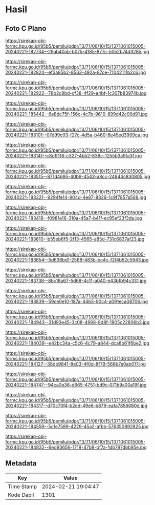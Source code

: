 # Hasil

## Foto C Plano

https://sirekap-obj-formc.kpu.go.id/95b5/pemilu/pdpr/13/71/06/10/15/1371061015005-20240221-182734--29ab40ab-b075-4185-877c-5052b74d3285.jpg

https://sirekap-obj-formc.kpu.go.id/95b5/pemilu/pdpr/13/71/06/10/15/1371061015005-20240221-182824--ef3a85b2-8563-492a-87ce-71042111b2c6.jpg

https://sirekap-obj-formc.kpu.go.id/95b5/pemilu/pdpr/13/71/06/10/15/1371061015005-20240221-182922--78b2c8bd-cf38-4f29-a4bf-1c307b83974b.jpg

https://sirekap-obj-formc.kpu.go.id/95b5/pemilu/pdpr/13/71/06/10/15/1371061015005-20240221-185442--6a8dc75f-156c-4c7b-9610-899d42c00d91.jpg

https://sirekap-obj-formc.kpu.go.id/95b5/pemilu/pdpr/13/71/06/10/15/1371061015005-20240221-183101--07d99c03-f27c-4d5a-b460-6e45ed3909ca.jpg

https://sirekap-obj-formc.kpu.go.id/95b5/pemilu/pdpr/13/71/06/10/15/1371061015005-20240221-183141--c8dff118-c327-4bb2-836c-1255b3a9fa3f.jpg

https://sirekap-obj-formc.kpu.go.id/95b5/pemilu/pdpr/13/71/06/10/15/1371061015005-20240221-183515--871d4695-40b9-4543-a8cc-24944c830805.jpg

https://sirekap-obj-formc.kpu.go.id/95b5/pemilu/pdpr/13/71/06/10/15/1371061015005-20240221-183321--9294fe14-904d-4e87-8829-1c9f7857a568.jpg

https://sirekap-obj-formc.kpu.go.id/95b5/pemilu/pdpr/13/71/06/10/15/1371061015005-20240221-183418--f0981e16-310a-45a7-b41f-ec95ef23f3da.jpg

https://sirekap-obj-formc.kpu.go.id/95b5/pemilu/pdpr/13/71/06/10/15/1371061015005-20240221-183610--b55eb6f5-2f13-4565-a85d-731c6837af23.jpg

https://sirekap-obj-formc.kpu.go.id/95b5/pemilu/pdpr/13/71/06/10/15/1371061015005-20240221-183654--5d636bd1-2568-483b-bc4c-f2f4b52c5943.jpg

https://sirekap-obj-formc.kpu.go.id/95b5/pemilu/pdpr/13/71/06/10/15/1371061015005-20240221-183738--8bc18a67-5d68-4c11-a040-e43bfb94c331.jpg

https://sirekap-obj-formc.kpu.go.id/95b5/pemilu/pdpr/13/71/06/10/15/1371061015005-20240221-183839--59ce0e10-187a-44b5-90c4-a091eca08706.jpg

https://sirekap-obj-formc.kpu.go.id/95b5/pemilu/pdpr/13/71/06/10/15/1371061015005-20240221-184943--31d93e45-3c08-4998-8d8f-1805c22806b3.jpg

https://sirekap-obj-formc.kpu.go.id/95b5/pemilu/pdpr/13/71/06/10/15/1371061015005-20240221-184039--e42bc34a-c5c6-4c79-a844-dca8b61f6be2.jpg

https://sirekap-obj-formc.kpu.go.id/95b5/pemilu/pdpr/13/71/06/10/15/1371061015005-20240221-184127--38db9841-8e03-4f0d-8f79-568b7e0ab017.jpg

https://sirekap-obj-formc.kpu.go.id/95b5/pemilu/pdpr/13/71/06/10/15/1371061015005-20240221-184747--94ca0e36-d665-4751-bd9c-071b9a00a19f.jpg

https://sirekap-obj-formc.kpu.go.id/95b5/pemilu/pdpr/13/71/06/10/15/1371061015005-20240221-184317--d70c70f4-b2ed-49e6-b879-eafa7856080d.jpg

https://sirekap-obj-formc.kpu.go.id/95b5/pemilu/pdpr/13/71/06/10/15/1371061015005-20240221-184559--5c1e7589-4229-45a2-afbb-576350692825.jpg

https://sirekap-obj-formc.kpu.go.id/95b5/pemilu/pdpr/13/71/06/10/15/1371061015005-20240221-184832--6ed93656-1718-47b8-bf7a-1db797dbb95e.jpg


## Metadata

| Key        | Value               |
| ---------- | ------------------- |
| Time Stamp | 2024-02-21 19:04:47 |
| Kode Dapil | 1301                |



